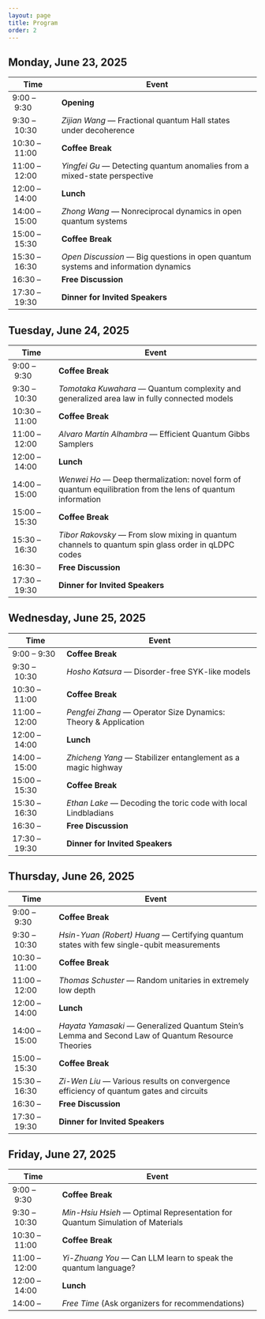 ```yaml
---
layout: page
title: Program
order: 2
---
```


## Monday, June 23, 2025

| Time                  | Event                                                         |
| --------------------- | ------------------------------------------------------------- |
| 9:00&nbsp;–&nbsp;9:30   | **Opening**                                                   |
| 9:30&nbsp;–&nbsp;10:30  | *Zijian Wang* — Fractional quantum Hall states under decoherence |
| 10:30&nbsp;–&nbsp;11:00 | **Coffee Break**                                              |
| 11:00&nbsp;–&nbsp;12:00 | *Yingfei Gu* — Detecting quantum anomalies from a mixed-state perspective |
| 12:00&nbsp;–&nbsp;14:00 | **Lunch**                                                     |
| 14:00&nbsp;–&nbsp;15:00 | *Zhong Wang* — Nonreciprocal dynamics in open quantum systems |
| 15:00&nbsp;–&nbsp;15:30 | **Coffee Break**                                              |
| 15:30&nbsp;–&nbsp;16:30 | *Open Discussion* — Big questions in open quantum systems and information dynamics |
| 16:30&nbsp;–            | **Free Discussion**                                           |
| 17:30&nbsp;–&nbsp;19:30 | **Dinner for Invited Speakers**                               |

## Tuesday, June 24, 2025

| Time                  | Event                                                               |
| --------------------- | ------------------------------------------------------------------- |
| 9:00&nbsp;–&nbsp;9:30   | **Coffee Break**                                                    |
| 9:30&nbsp;–&nbsp;10:30  | *Tomotaka Kuwahara* — Quantum complexity and generalized area law in fully connected models |
| 10:30&nbsp;–&nbsp;11:00 | **Coffee Break**                                                    |
| 11:00&nbsp;–&nbsp;12:00 | *Alvaro Martín Alhambra* — Efficient Quantum Gibbs Samplers         |
| 12:00&nbsp;–&nbsp;14:00 | **Lunch**                                                           |
| 14:00&nbsp;–&nbsp;15:00 | *Wenwei Ho* — Deep thermalization: novel form of quantum equilibration from the lens of quantum information |
| 15:00&nbsp;–&nbsp;15:30 | **Coffee Break**                                                    |
| 15:30&nbsp;–&nbsp;16:30 | *Tibor Rakovsky* — From slow mixing in quantum channels to quantum spin glass order in qLDPC codes |
| 16:30&nbsp;–            | **Free Discussion**                                                 |
| 17:30&nbsp;–&nbsp;19:30 | **Dinner for Invited Speakers**                                     |

## Wednesday, June 25, 2025

| Time                  | Event                                                         |
| --------------------- | ------------------------------------------------------------- |
| 9:00&nbsp;–&nbsp;9:30   | **Coffee Break**                                              |
| 9:30&nbsp;–&nbsp;10:30  | *Hosho Katsura* — Disorder-free SYK-like models               |
| 10:30&nbsp;–&nbsp;11:00 | **Coffee Break**                                              |
| 11:00&nbsp;–&nbsp;12:00 | *Pengfei Zhang* — Operator Size Dynamics: Theory & Application |
| 12:00&nbsp;–&nbsp;14:00 | **Lunch**                                                     |
| 14:00&nbsp;–&nbsp;15:00 | *Zhicheng Yang* — Stabilizer entanglement as a magic highway  |
| 15:00&nbsp;–&nbsp;15:30 | **Coffee Break**                                              |
| 15:30&nbsp;–&nbsp;16:30 | *Ethan Lake* — Decoding the toric code with local Lindbladians |
| 16:30&nbsp;–            | **Free Discussion**                                           |
| 17:30&nbsp;–&nbsp;19:30 | **Dinner for Invited Speakers**                               |

## Thursday, June 26, 2025

| Time                  | Event                                                                 |
| --------------------- | --------------------------------------------------------------------- |
| 9:00&nbsp;–&nbsp;9:30   | **Coffee Break**                                                      |
| 9:30&nbsp;–&nbsp;10:30  | *Hsin-Yuan (Robert) Huang* — Certifying quantum states with few single-qubit measurements |
| 10:30&nbsp;–&nbsp;11:00 | **Coffee Break**                                                      |
| 11:00&nbsp;–&nbsp;12:00 | *Thomas Schuster* — Random unitaries in extremely low depth          |
| 12:00&nbsp;–&nbsp;14:00 | **Lunch**                                                             |
| 14:00&nbsp;–&nbsp;15:00 | *Hayata Yamasaki* — Generalized Quantum Stein’s Lemma and Second Law of Quantum Resource Theories |
| 15:00&nbsp;–&nbsp;15:30 | **Coffee Break**                                                      |
| 15:30&nbsp;–&nbsp;16:30 | *Zi-Wen Liu* — Various results on convergence efficiency of quantum gates and circuits |
| 16:30&nbsp;–            | **Free Discussion**                                                   |
| 17:30&nbsp;–&nbsp;19:30 | **Dinner for Invited Speakers**                                       |

## Friday, June 27, 2025

| Time                  | Event                                              |
| --------------------- | -------------------------------------------------- |
| 9:00&nbsp;–&nbsp;9:30   | **Coffee Break**                                   |
| 9:30&nbsp;–&nbsp;10:30  | *Min-Hsiu Hsieh* — Optimal Representation for Quantum Simulation of Materials |
| 10:30&nbsp;–&nbsp;11:00 | **Coffee Break**                                   |
| 11:00&nbsp;–&nbsp;12:00 | *Yi-Zhuang You* — Can LLM learn to speak the quantum language? |
| 12:00&nbsp;–&nbsp;14:00 | **Lunch**                                          |
| 14:00&nbsp;–            | *Free Time* (Ask organizers for recommendations)   |
